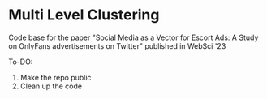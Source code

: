 # Multi Level Clustering
Code base for the paper "Social Media as a Vector for Escort Ads: A Study on OnlyFans advertisements on Twitter" published in WebSci '23


To-DO:

1. Make the repo public 
2. Clean up the code
